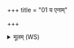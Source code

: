 +++
title = "01 य एनाम्"

+++
<details><summary>मूलम् (WS)</summary>

य एनां वनिमायन्ति तेषां देवकृता वशा ।  
ब्रह्मज्येयं तदब्रुवन् य एनां निप्रियायते ॥ १ ॥
</details>